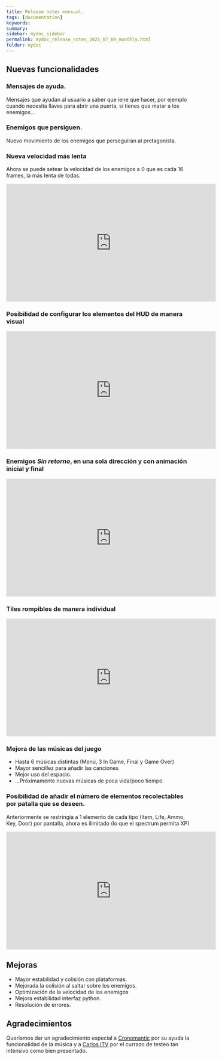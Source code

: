 ```yaml
---
title: Release notes mensual.
tags: [documentation]
keywords:
summary: 
sidebar: mydoc_sidebar
permalink: mydoc_release_notes_2025_07_09_monthly.html
folder: mydoc
---
```


## Nuevas funcionalidades
### Mensajes de ayuda.
Mensajes que ayudan al usuario a saber que iene que hacer, por ejemplo cuando necesita llaves para abrir una puerta, si tienes que matar a los enemigos...

### Enemigos que persiguen.
Nuevo movimiento de los enemigos que perseguiran al protagonista.

### Nueva velocidad más lenta
Ahora se puede setear la velocidad de los enemigos a 0 que es cada 16 frames, la más lenta de todas.

<iframe width="560" height="315" src="https://www.youtube.com/embed/545vtsWbEuA?si=Y5AgZIPnT6Ph4cZW" title="YouTube video player" frameborder="0" allow="accelerometer; autoplay; clipboard-write; encrypted-media; gyroscope; picture-in-picture; web-share" referrerpolicy="strict-origin-when-cross-origin" allowfullscreen></iframe>

### Posibilidad de configurar los elementos del HUD de manera visual
<iframe width="560" height="315" src="https://www.youtube.com/embed/ikEEye-fpJ4?si=xuodRlMqfR2_Saz3" title="YouTube video player" frameborder="0" allow="accelerometer; autoplay; clipboard-write; encrypted-media; gyroscope; picture-in-picture; web-share" referrerpolicy="strict-origin-when-cross-origin" allowfullscreen></iframe>

### Enemigos *Sin retorno*, en una sola dirección y con animación inicial y final
<iframe width="560" height="315" src="https://www.youtube.com/embed/BgKVaTydw0k?si=CWNUgT_Q5eWhreEK" title="YouTube video player" frameborder="0" allow="accelerometer; autoplay; clipboard-write; encrypted-media; gyroscope; picture-in-picture; web-share" referrerpolicy="strict-origin-when-cross-origin" allowfullscreen></iframe>

### Tiles rompibles de manera individual
<iframe width="560" height="315" src="https://www.youtube.com/embed/MEQQTU0TGn0?si=JcR5kaVTr3a77wF9" title="YouTube video player" frameborder="0" allow="accelerometer; autoplay; clipboard-write; encrypted-media; gyroscope; picture-in-picture; web-share" referrerpolicy="strict-origin-when-cross-origin" allowfullscreen></iframe>

### Mejora de las músicas del juego
* Hasta 6 músicas distintas (Menú, 3 In Game, Final y Game Over)
* Mayor sencillez para añadir las canciones
* Mejor uso del espacio.
* ...Próximamente nuevas músicas de poca vida/poco tiempo.

### Posibilidad de añadir el número de elementos recolectables por patalla que se deseen.
Anteriormente se restringía a 1 elemento de cada tipo (Item, Life, Ammo, Key, Door) por pantalla, ahora es ilimitado (lo que el spectrum permita XP)

<iframe width="560" height="315" src="https://www.youtube.com/embed/8WBksEtrlPI?si=uBR9hfCTzkCuz_ta" title="YouTube video player" frameborder="0" allow="accelerometer; autoplay; clipboard-write; encrypted-media; gyroscope; picture-in-picture; web-share" referrerpolicy="strict-origin-when-cross-origin" allowfullscreen></iframe>

## Mejoras
* Mayor estabilidad y colisión con plataformas.
* Mejorada la colisión al saltar sobre los enemigos.
* Optimización de la velocidad de los enemigos
* Mejora estabilidad interfaz python.
* Resolución de errores.

## Agradecimientos
Queríamos dar un agradecimiento especial a [Cronomantic](https://x.com/cronomantic) por su ayuda la funcionalidad de la música y a [Carlos ITV](https://x.com/Charlyitv) por el currazo de testeo tan intensivo como bien presentado.

